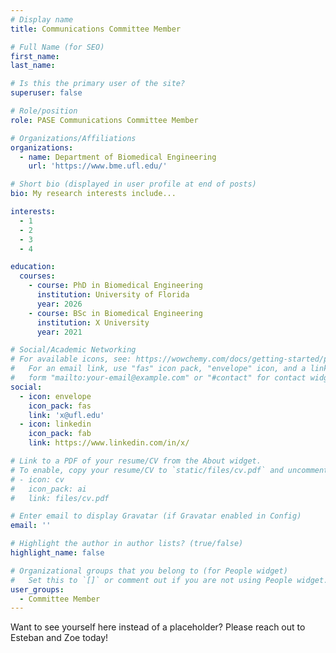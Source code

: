 ```yaml
---
# Display name
title: Communications Committee Member

# Full Name (for SEO)
first_name:
last_name:

# Is this the primary user of the site?
superuser: false

# Role/position
role: PASE Communications Committee Member

# Organizations/Affiliations
organizations:
  - name: Department of Biomedical Engineering
    url: 'https://www.bme.ufl.edu/'

# Short bio (displayed in user profile at end of posts)
bio: My research interests include...

interests:
  - 1
  - 2
  - 3
  - 4

education:
  courses:
    - course: PhD in Biomedical Engineering
      institution: University of Florida
      year: 2026
    - course: BSc in Biomedical Engineering
      institution: X University
      year: 2021

# Social/Academic Networking
# For available icons, see: https://wowchemy.com/docs/getting-started/page-builder/#icons
#   For an email link, use "fas" icon pack, "envelope" icon, and a link in the
#   form "mailto:your-email@example.com" or "#contact" for contact widget.
social:
  - icon: envelope
    icon_pack: fas
    link: 'x@ufl.edu'
  - icon: linkedin
    icon_pack: fab
    link: https://www.linkedin.com/in/x/

# Link to a PDF of your resume/CV from the About widget.
# To enable, copy your resume/CV to `static/files/cv.pdf` and uncomment the lines below.
# - icon: cv
#   icon_pack: ai
#   link: files/cv.pdf

# Enter email to display Gravatar (if Gravatar enabled in Config)
email: ''

# Highlight the author in author lists? (true/false)
highlight_name: false

# Organizational groups that you belong to (for People widget)
#   Set this to `[]` or comment out if you are not using People widget.
user_groups:
  - Committee Member
---
```


Want to see yourself here instead of a placeholder? Please reach out to Esteban and Zoe today!
